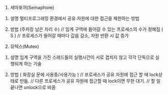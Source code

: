 1. 세마포어(Semaphore)

1) 설명
멀티프로그래밍 환경에서 공유 자원에 대한 접근을 제한하는 방법

2) 방법 (주차장 남은 자리 수)
// 임계 구역에 들어갈 수 있는 프로세스의 수가 정해짐 ( S )
// 프로세스가 들어갈 때마다 값음 감소, 자원 반환 시 값 증가



2. 뮤텍스(Mutex)

1) 설명
임계 구역을 가진 스레드들의 실행시간이 서로 겹치지 않고 각각 단독으로 실행되게 하는 기술

2) 방법  ( 화장실 문에 사용중/사용가능 )
// 프로세스가 공유 자원에 접근 할 때 lock상태로 만듦.
// 다른 프로세스가 공유 자원에 접근할 때 lock이면 무한 대기.
// 할 일 끝나면 unlock으로 바꿈